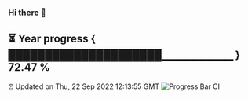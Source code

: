 ### Hi there 👋
⏳ Year progress { █████████████████████▁▁▁▁▁▁▁▁▁ } 72.47 %
---
⏰ Updated on Thu, 22 Sep 2022 12:13:55 GMT
![Progress Bar CI](https://github.com/Moyi321/Moyi321/workflows/Progress%20Bar%20CI/badge.svg)
